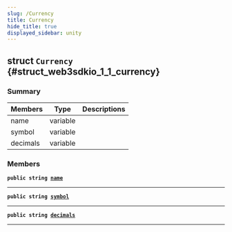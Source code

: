 ```yaml
---
slug: /Currency
title: Currency
hide_title: true
displayed_sidebar: unity
---
```


## struct `Currency` {#struct_web3sdkio_1_1_currency}

### Summary

| Members  | Type     | Descriptions |
| -------- | -------- | ------------ |
| name     | variable |              |
| symbol   | variable |              |
| decimals | variable |              |

### Members

**`public string `[`name`](#struct_web3sdkio_1_1_currency_1aac7e4f2b290296020f60b218fecbb15b)**

---

**`public string `[`symbol`](#struct_web3sdkio_1_1_currency_1aa6de29107612b7456be28621a51da0ef)**

---

**`public string `[`decimals`](#struct_web3sdkio_1_1_currency_1a9625fc4569b81e684b04047243099991)**

---
